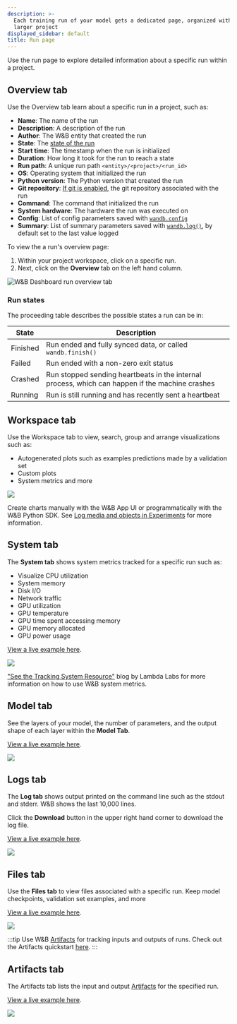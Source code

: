```yaml
---
description: >-
  Each training run of your model gets a dedicated page, organized within the
  larger project
displayed_sidebar: default
title: Run page
---
```


Use the run page to explore detailed information about a specific run within a project.

## Overview tab
Use the Overview tab learn about a specific run in a project, such as:

* **Name**: The name of the run
* **Description**: A description of the run
* **Author**: The W&B entity that created the run
* **State**: The [state of the run](#run-states)
* **Start time**: The timestamp when the run is initialized
* **Duration**: How long it took for the run to reach a state
* **Run path**: A unique run path `<entity>/<project>/<run_id>`
* **OS**: Operating system that initialized the run
* **Python version**: The Python version that created the run
* **Git repository**: [If git is enabled](../settings-page/user-settings.md#personal-github-integration), the git repository associated with the run
* **Command**: The command that initialized the run
* **System hardware**: The hardware the run was executed on
* **Config**: List of config parameters saved with [`wandb.config`](../../../guides/track/config.md)
* **Summary**: List of summary parameters saved with [`wandb.log()`](../../../guides/track/log/intro.md), by default set to the last value logged

To view the a run's overview page:
1. Within your project workspace, click on a specific run.
2. Next, click on the **Overview** tab on the left hand column.

![W&B Dashboard run overview tab](/images/app_ui/wandb_run_overview_page.png)


<!-- The Python details are private, even if you make the page itself public. Here is an example of my run page in incognito on the left and my account on the right.

![](/images/app_ui/wandb_run_overview_page_2.png) -->

### Run states
The proceeding table describes the possible states a run can be in: 

| State | Description |
| ----- | ----- |
| Finished| Run ended and fully synced data, or called `wandb.finish()` |
| Failed | Run ended with a non-zero exit status | 
| Crashed | Run stopped sending heartbeats in the internal process, which can happen if the machine crashes | 
| Running | Run is still running and has recently sent a heartbeat  |

## Workspace tab
Use the Workspace tab to view, search, group and arrange visualizations such as:

* Autogenerated plots such as examples predictions made by a validation set
* Custom plots
* System metrics and more

![](/images/app_ui/wandb-run-page-workspace-tab.png)

Create charts manually with the W&B App UI or programmatically with the W&B Python SDK. See [Log media and objects in Experiments](../../track/log/intro.md) for more information.

## System tab
The **System tab** shows system metrics tracked for a specific run such as:

* Visualize CPU utilization
* System memory 
* Disk I/O
* Network traffic
* GPU utilization
* GPU temperature
* GPU time spent accessing memory
* GPU memory allocated
* GPU power usage

[View a live example here](https://wandb.ai/stacey/deep-drive/runs/ki2biuqy/system?workspace=user-carey).

![](/images/app_ui/wandb_system_utilization.png)

["See the Tracking System Resource"](https://lambdalabs.com/blog/weights-and-bias-gpu-cpu-utilization/) blog by Lambda Labs for more information on how to use W&B system metrics.

## Model tab

See the layers of your model, the number of parameters, and the output shape of each layer within the **Model Tab**.

[View a live example here](https://app.wandb.ai/stacey/deep-drive/runs/pr0os44x/model).

![](/images/app_ui/wandb_run_page_model_tab.png)

## Logs tab
The **Log tab** shows output printed on the command line such as the stdout and stderr. W&B shows the last 10,000 lines. 

Click the **Download** button in the upper right hand corner to download the log file.

[View a live example here](https://app.wandb.ai/stacey/deep-drive/runs/pr0os44x/logs).

![](/images/app_ui/wandb_run_page_log_tab.png)

## Files tab
Use the **Files tab** to view files associated with a specific run. Keep model checkpoints, validation set examples, and more

[View a live example here](https://app.wandb.ai/stacey/deep-drive/runs/pr0os44x/files/media/images).

![](/images/app_ui/wandb_run_page_files_tab.png)

:::tip
Use W&B [Artifacts](../../artifacts/intro.md) for tracking inputs and outputs of runs. Check out the Artifacts quickstart [here](../../artifacts/artifacts-walkthrough.md).
:::

## Artifacts tab
The Artifacts tab lists the input and output [Artifacts](../../artifacts/intro.md) for the specified run.

[View a live example here](https://wandb.ai/stacey/artifact_july_demo/runs/2cslp2rt/artifacts).

![](/images/app_ui/artifacts_tab.png)
